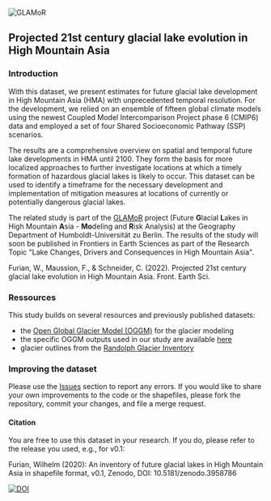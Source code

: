 ![GLAMoR](https://cryo-tools.org/wp-content/uploads/2020/07/GLAMoR-LOGO-400px.png)
## Projected 21st century glacial lake evolution in High Mountain Asia
### Introduction
With this dataset, we present estimates for future glacial lake development 
in High Mountain Asia (HMA) with unprecedented temporal resolution. 
For the development, we relied on an ensemble of fifteen global climate models 
using the newest Coupled Model Intercomparison Project phase 6 (CMIP6) data 
and employed a set of four Shared Socioeconomic Pathway (SSP) scenarios. 

The results are a comprehensive overview on spatial and temporal 
future lake developments in HMA until 2100. They form the basis for 
more localized approaches to further investigate locations 
at which a timely formation of hazardous glacial lakes is likely to occur. 
This dataset can be used to identify a timeframe for the 
necessary development and implementation of mitigation measures at locations
of currently or potentially dangerous glacial lakes. 

The related study is part of the [GLAMoR](https://hu.berlin/glamor) project 
(Future **G**lacial **L**akes in High Mountain **A**sia -
**Mo**deling and **R**isk Analysis) at the Geography Department of 
Humboldt-Universität zu Berlin. The results of the study will soon be published in 
Frontiers in Earth Sciences as part of the Research Topic 
"Lake Changes, Drivers and Consequences in High Mountain Asia".

Furian, W., Maussion, F., & Schneider, C. (2022). 
Projected 21st century glacial lake evolution in High Mountain Asia. 
Front. Earth Sci.

### Ressources
This study builds on several resources and previously published datasets:

- the [Open Global Glacier Model (OGGM)](https.//oggm.org) for the glacier modeling
- the specific OGGM outputs used in our study are available [here](https://cluster.klima.uni-bremen.de/~fmaussion/lt_archive/run_hma_hr_cmip6_v1)
- glacier outlines from the [Randolph Glacier Inventory](https://doi.org/10.7265/N5-RGI-60)

### Improving the dataset
Please use the [Issues](https://github.com/cryotools/glacial-lake-evolution/issues)
section to report any errors. If you would like to share your own improvements to the 
code or the shapefiles, please fork the repository, commit your changes, 
and file a merge request.

#### Citation
You are free to use this dataset in your research. If you do, 
please refer to the release you used, e.g., for v0.1:

Furian, Wilhelm (2020): An inventory of future glacial lakes in 
High Mountain Asia in shapefile format, v0.1, Zenodo, DOI: 10.5181/zenodo.3958786

[![DOI](https://zenodo.org/badge/281966062.svg)](https://zenodo.org/badge/latestdoi/281966062)